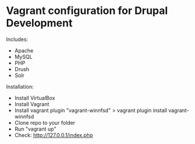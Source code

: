 <h1>Vagrant configuration for Drupal Development</h1>

Includes:
  - Apache
  - MySQL
  - PHP
  - Drush
  - Solr

Installation:
  - Install VirtualBox
  - Install Vagrant
  - Install vagrant plugin "vagrant-winnfsd" > vagrant plugin install vagrant-winnfsd
  - Clone repo to your folder
  - Run "vagrant up"
  - Check: http://127.0.0.1/index.php